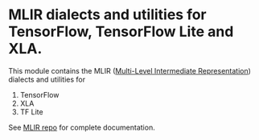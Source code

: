 # MLIR dialects and utilities for TensorFlow, TensorFlow Lite and XLA.

This module contains the MLIR
([Multi-Level Intermediate Representation](https://github.com.cnpmjs.org/tensorflow/mlir))
dialects and utilities for

1. TensorFlow
2. XLA
3. TF Lite

See [MLIR repo](https://github.com.cnpmjs.org/tensorflow/mlir) for complete documentation.